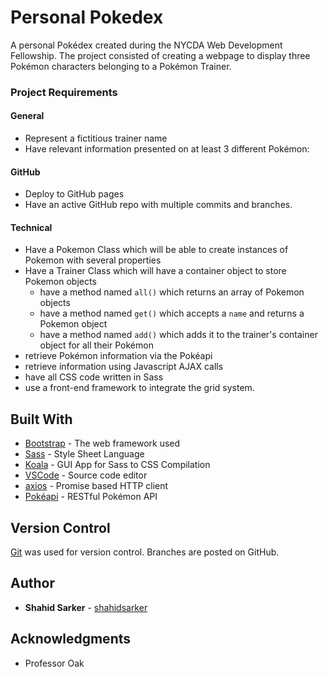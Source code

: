 # Personal Pokedex

A personal Pokédex created during the NYCDA Web Development Fellowship. The project consisted of creating a webpage to display three Pokémon characters belonging to a Pokémon Trainer.

<!-- ## Getting Started

These instructions will get you a copy of the project up and running on your local machine for development and testing purposes. See deployment for notes on how to deploy the project on a live system. -->

### Project Requirements


#### General
- Represent a fictitious trainer name
- Have relevant information presented on at least 3 different Pokémon:

#### GitHub
- Deploy to GitHub pages
- Have an active GitHub repo with multiple commits and branches.

#### Technical
- Have a Pokemon Class which will be able to create instances of Pokemon with several properties
- Have a Trainer Class which will have a container object to store Pokemon objects
    - have a method named `all()` which returns an array of Pokemon objects
    - have a method named `get()` which accepts a `name` and returns a Pokemon object
    - have a method named `add()` which adds it to the trainer's container object for all their Pokémon
- retrieve Pokémon information via the Pokéapi
- retrieve information using Javascript AJAX calls
- have all CSS code written in Sass
- use a front-end framework to integrate the grid system.

## Built With

* [Bootstrap](http://www.dropwizard.io/1.0.2/docs/) - The web framework used
* [Sass](https://maven.apache.org/) - Style Sheet Language
* [Koala](http://koala-app.com) - GUI App for Sass to CSS Compilation
* [VSCode](https://code.visualstudio.com) - Source code editor
* [axios](https://github.com/axios/axios) - Promise based HTTP client
* [Pokéapi](https://pokeapi.co) - RESTful Pokémon API

## Version Control

[Git](http://git-scm.com/) was used for version control. Branches are posted on GitHub.

## Author

* **Shahid Sarker** - [shahidsarker](https://github.com/shahidsarker)


<!-- ## License

This project is licensed under the MIT License - see the [LICENSE.md](LICENSE.md) file for details -->

## Acknowledgments

* Professor Oak
<!-- * Hat tip to anyone whose code was used
* Inspiration
